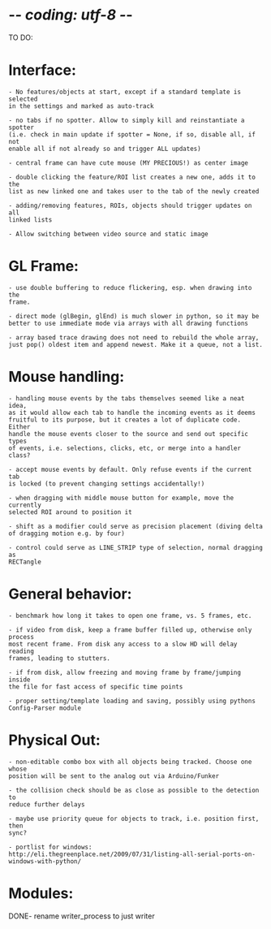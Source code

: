 # -*- coding: utf-8 -*-

TO DO:

Interface:
==========
    - No features/objects at start, except if a standard template is selected
    in the settings and marked as auto-track

    - no tabs if no spotter. Allow to simply kill and reinstantiate a spotter
    (i.e. check in main update if spotter = None, if so, disable all, if not
    enable all if not already so and trigger ALL updates)

    - central frame can have cute mouse (MY PRECIOUS!) as center image

    - double clicking the feature/ROI list creates a new one, adds it to the
    list as new linked one and takes user to the tab of the newly created

    - adding/removing features, ROIs, objects should trigger updates on all
    linked lists

    - Allow switching between video source and static image

GL Frame:
=========
    - use double buffering to reduce flickering, esp. when drawing into the 
    frame.

    - direct mode (glBegin, glEnd) is much slower in python, so it may be
    better to use immediate mode via arrays with all drawing functions

    - array based trace drawing does not need to rebuild the whole array,
    just pop() oldest item and append newest. Make it a queue, not a list.

Mouse handling:
===============
    - handling mouse events by the tabs themselves seemed like a neat idea,
    as it would allow each tab to handle the incoming events as it deems
    fruitful to its purpose, but it creates a lot of duplicate code. Either
    handle the mouse events closer to the source and send out specific types
    of events, i.e. selections, clicks, etc, or merge into a handler class?

    - accept mouse events by default. Only refuse events if the current tab
    is locked (to prevent changing settings accidentally!)

    - when dragging with middle mouse button for example, move the currently
    selected ROI around to position it

    - shift as a modifier could serve as precision placement (diving delta
    of dragging motion e.g. by four)

    - control could serve as LINE_STRIP type of selection, normal dragging as
    RECTangle

General behavior:
=================

    - benchmark how long it takes to open one frame, vs. 5 frames, etc.

    - if video from disk, keep a frame buffer filled up, otherwise only process
    most recent frame. From disk any access to a slow HD will delay reading
    frames, leading to stutters.

    - if from disk, allow freezing and moving frame by frame/jumping inside
    the file for fast access of specific time points

    - proper setting/template loading and saving, possibly using pythons
    Config-Parser module

Physical Out:
============

    - non-editable combo box with all objects being tracked. Choose one whose
    position will be sent to the analog out via Arduino/Funker

    - the collision check should be as close as possible to the detection to
    reduce further delays

    - maybe use priority queue for objects to track, i.e. position first, then
    sync?

    - portlist for windows: 
    http://eli.thegreenplace.net/2009/07/31/listing-all-serial-ports-on-windows-with-python/

Modules:
========

DONE- rename writer_process to just writer
